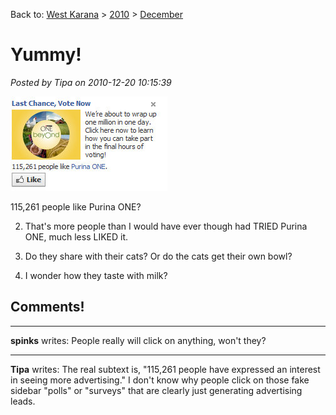 Back to: [West Karana](/posts/westkarana.md) > [2010](/posts/2010/westkarana.md) > [December](./westkarana.md)
# Yummy!

*Posted by Tipa on 2010-12-20 10:15:39*

[![](../../../uploads/2010/12/Fullscreen-capture-12202010-101059-AM.jpg "115,261 people like Purina ONE.")](../../../uploads/2010/12/Fullscreen-capture-12202010-101059-AM.jpg)

115,261 people like Purina ONE?


 2. That's more people than I would have ever though had TRIED Purina ONE, much less LIKED it.

 4. Do they share with their cats? Or do the cats get their own bowl?

 6. I wonder how they taste with milk?





## Comments!

---

**spinks** writes: People really will click on anything, won't they?

---

**Tipa** writes: The real subtext is, "115,261 people have expressed an interest in seeing more advertising." I don't know why people click on those fake sidebar "polls" or "surveys" that are clearly just generating advertising leads.

